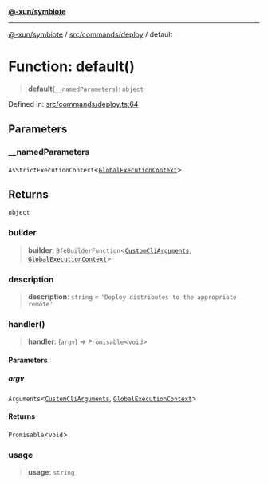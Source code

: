 [**@-xun/symbiote**](../../../../README.md)

***

[@-xun/symbiote](../../../../README.md) / [src/commands/deploy](../README.md) / default

# Function: default()

> **default**(`__namedParameters`): `object`

Defined in: [src/commands/deploy.ts:64](https://github.com/Xunnamius/symbiote/blob/3b6f45301765b7eab22ef0b67ed645f03c5935c3/src/commands/deploy.ts#L64)

## Parameters

### \_\_namedParameters

`AsStrictExecutionContext`\<[`GlobalExecutionContext`](../../../configure/type-aliases/GlobalExecutionContext.md)\>

## Returns

`object`

### builder

> **builder**: `BfeBuilderFunction`\<[`CustomCliArguments`](../type-aliases/CustomCliArguments.md), [`GlobalExecutionContext`](../../../configure/type-aliases/GlobalExecutionContext.md)\>

### description

> **description**: `string` = `'Deploy distributes to the appropriate remote'`

### handler()

> **handler**: (`argv`) => `Promisable`\<`void`\>

#### Parameters

##### argv

`Arguments`\<[`CustomCliArguments`](../type-aliases/CustomCliArguments.md), [`GlobalExecutionContext`](../../../configure/type-aliases/GlobalExecutionContext.md)\>

#### Returns

`Promisable`\<`void`\>

### usage

> **usage**: `string`
